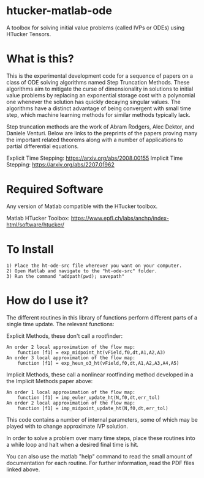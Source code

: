 # htucker-matlab-ode
A toolbox for solving initial value problems (called IVPs or ODEs) using
HTucker Tensors.

# What is this?
This is the experimental development code for a sequence of papers on a class
of ODE solving algorithms named Step Truncation Methods. These algorithms aim
to mitigate the curse of dimensionality in solutions to initial value problems
by replacing an exponential storage cost with a polynomial one whenever the
solution has quickly decaying singular values. The algorithms have a distinct
advantage of being convergent with small time step, which machine learning
methods for similar methods typically lack.

Step truncation methods are the work of Abram Rodgers, Alec Dektor, and
Daniele Venturi. Below are links to the preprints of the papers proving many
the important related theorems along with a number of applications to partial
differential equations.

Explicit Time Stepping:
https://arxiv.org/abs/2008.00155
Implicit Time Stepping:
https://arxiv.org/abs/2207.01962

# Required Software
Any version of Matlab compatible with the HTucker toolbox. 

Matlab HTucker Toolbox:
https://www.epfl.ch/labs/anchp/index-html/software/htucker/

# To Install

    1) Place the ht-ode-src file wherever you want on your computer.
    2) Open Matlab and navigate to the "ht-ode-src" folder.
    3) Run the command "addpath(pwd); savepath"

# How do I use it?
The different routines in this library of functions perform different parts of
a single time update. The relevant functions:

Explicit Methods, these don't call a rootfinder:

    An order 2 local approximation of the flow map:
        function [f1] = exp_midpoint_ht(vField,f0,dt,A1,A2,A3)
    An order 3 local approximation of the flow map:
        function [f1] = exp_heun_o3_ht(vField,f0,dt,A1,A2,A3,A4,A5)

Implicit Methods, these call a nonlinear rootfinding method developed in a
the Implicit Methods paper above:

    An order 1 local approximation of the flow map:
        function [f1] = imp_euler_update_ht(N,f0,dt,err_tol)
    An order 2 local approximation of the flow map:
        function [f1] = imp_midpoint_update_ht(N,f0,dt,err_tol)

This code contains a number of internal parameters, some of which may be played
with to change approximate IVP solution.

In order to solve a problem over many time steps, place these routines into
a while loop and halt when a desired final time is hit.

You can also use the matlab "help" command to read the small amount of
documentation for each routine. For further information, read the PDF files
linked above.

